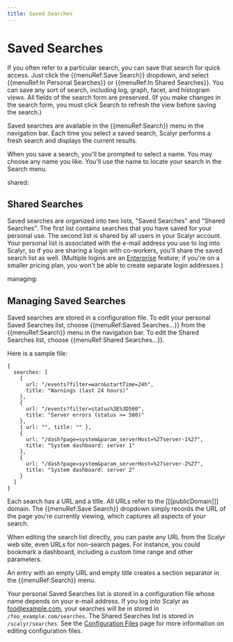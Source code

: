 ```yaml
---
title: Saved Searches
---
```


# Saved Searches

If you often refer to a particular search, you can save that search for quick access. Just click the
{{menuRef:Save Search}} dropdown, and select {{menuRef:In Personal Searches}} or {{menuRef:In Shared Searches}}.
You can save any sort of search, including log, graph, facet, and histogram views. All fields of the search
form are preserved. (If you make changes in the search form, you must click Search to refresh the view before
saving the search.)

Saved searches are available in the {{menuRef:Search}} menu in the navigation bar. Each time you select a saved
search, Scalyr performs a fresh search and displays the current results.

When you save a search, you'll be prompted to select a name. You may choose any name you like. You'll use the name
to locate your search in the Search menu.


shared: <Shared Searches>
## Shared Searches

Saved searches are organized into two lists, "Saved Searches" and "Shared Searches". The first list contains
searches that you have saved for your personal use. The second list is shared by all users in your Scalyr account.
Your personal list is associated with the e-mail address you use to log into Scalyr, so if you are sharing a login
with co-workers, you'll share the saved search list as well. (Multiple logins are an [Enterprise](/pricing[[[emitSoleParamTeamTokenIfPhoenix]]])
feature; if you're on a smaller pricing plan, you won't be able to create separate login addresses.)


managing: <Managing Saved Searches>
## Managing Saved Searches

Saved searches are stored in a configuration file. To edit your personal Saved Searches list, choose {{menuRef:Saved Searches...}}
from the {{menuRef:Search}} menu in the navigation bar. To edit the Shared Searches list, choose {{menuRef:Shared Searches...}}.

Here is a sample file:

    {
      searches: [
        {
          url: "/events?filter=warn&startTime=24h",
          title: "Warnings (last 24 hours)"
        },
        {
          url: "/events?filter=status%3E%3D500",
          title: "Server errors (status >= 500)"
        },
        { url: "", title: "" },
        {
          url: "/dash?page=system&param_serverHost=%27server-1%27",
          title: "System dashboard: server 1"
        },
        {
          url: "/dash?page=system&param_serverHost=%27server-2%27",
          title: "System dashboard: server 2"
        }
      ]
    }

Each search has a URL and a title. All URLs refer to the [[[publicDomain]]] domain. The {{menuRef:Save Search}}
dropdown simply records the URL of the page you're currently viewing, which captures all aspects of your search.

When editing the search list directly, you can paste any URL from the Scalyr web site, even URLs for non-search pages.
For instance, you could bookmark a dashboard, including a custom time range and other parameters.

An entry with an empty URL and empty title creates a section separator in the {{menuRef:Search}} menu.

Your personal Saved Searches list is stored in a configuration file whose name depends on your e-mail address. If
you log into Scalyr as foo@example.com, your searches will be in stored in ``/foo_example.com/searches``. The
Shared Searches list is stored in ``/scalyr/searches``. See the [Configuration Files](/help/config) 
page for more information on editing configuration files.